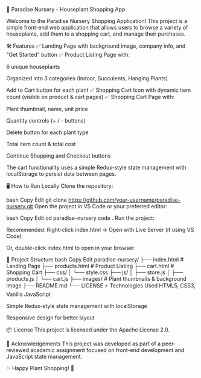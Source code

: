 🌿 Paradise Nursery - Houseplant Shopping App

Welcome to the Paradise Nursery Shopping Application! This project is a simple front-end web application that allows users to browse a variety of houseplants, add them to a shopping cart, and manage their purchases.

🛠️ Features
✅ Landing Page with background image, company info, and "Get Started" button
✅ Product Listing Page with:

6 unique houseplants

Organized into 3 categories (Indoor, Succulents, Hanging Plants)

Add to Cart button for each plant
✅ Shopping Cart Icon with dynamic item count (visible on product & cart pages)
✅ Shopping Cart Page with:

Plant thumbnail, name, unit price

Quantity controls (+ / - buttons)

Delete button for each plant type

Total item count & total cost

Continue Shopping and Checkout buttons

The cart functionality uses a simple Redux-style state management with localStorage to persist data between pages.

🖥️ How to Run Locally
Clone the repository:

bash
Copy
Edit
git clone https://github.com/your-username/paradise-nursery.git
Open the project in VS Code or your preferred editor:

bash
Copy
Edit
cd paradise-nursery
code .
Run the project:

Recommended: Right-click index.html → Open with Live Server (if using VS Code)

Or, double-click index.html to open in your browser

📁 Project Structure
bash
Copy
Edit
paradise-nursery/
├── index.html            # Landing Page
├── products.html         # Product Listing
├── cart.html             # Shopping Cart
├── css/
│   └── style.css
├── js/
│   ├── store.js
│   ├── products.js
│   └── cart.js
├── images/               # Plant thumbnails & background image
├── README.md
└── LICENSE
⚡ Technologies Used
HTML5, CSS3, Vanilla JavaScript

Simple Redux-style state management with localStorage

Responsive design for better layout

📦 License
This project is licensed under the Apache License 2.0.

🙌 Acknowledgements
This project was developed as part of a peer-reviewed academic assignment focused on front-end development and JavaScript state management.

✨ Happy Plant Shopping! 🌱
